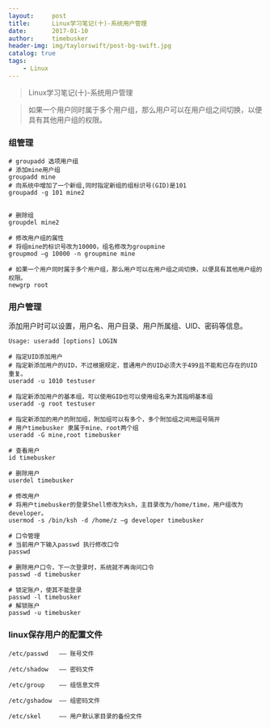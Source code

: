 ```yaml
---
layout:     post
title:      Linux学习笔记(十)-系统用户管理
date:       2017-01-10
author:     timebusker
header-img: img/taylorswift/post-bg-swift.jpg
catalog: true
tags:
    - Linux
---
```


> Linux学习笔记(十)-系统用户管理

> 如果一个用户同时属于多个用户组，那么用户可以在用户组之间切换，以便具有其他用户组的权限。

### 组管理  
```
# groupadd 选项用户组
# 添加mine用户组
groupadd mine
# 向系统中增加了一个新组,同时指定新组的组标识号(GID)是101
groupadd -g 101 mine2


# 删除组 
groupdel mine2

# 修改用户组的属性
# 将组mine的标识号改为10000，组名修改为groupmine
groupmod –g 10000 -n groupmine mine 

# 如果一个用户同时属于多个用户组，那么用户可以在用户组之间切换，以便具有其他用户组的权限。
newgrp root
```

### 用户管理    
添加用户时可以设置，用户名、用户目录、用户所属组、UID、密码等信息。
```
Usage: useradd [options] LOGIN

# 指定UID添加用户
# 指定新添加用户的UID，不过根据规定，普通用户的UID必须大于499且不能和已存在的UID重复。
useradd -u 1010 testuser  

# 指定新添加用户的基本组，可以使用GID也可以使用组名来为其指明基本组
useradd -g root testuser

# 指定新添加的用户的附加组，附加组可以有多个，多个附加组之间用逗号隔开
# 用户timebusker 隶属于mine、root两个组
useradd -G mine,root timebusker

# 查看用户
id timebusker 

# 删除用户
userdel timebusker

# 修改用户
# 将用户timebusker的登录Shell修改为ksh，主目录改为/home/time，用户组改为developer。
usermod -s /bin/ksh -d /home/z –g developer timebusker

# 口令管理
# 当前用户下输入passwd 执行修改口令
passwd 

# 删除用户口令，下一次登录时，系统就不再询问口令
passwd -d timebusker

# 锁定账户，使其不能登录
passwd -l timebusker
# 解锁账户
passwd -u timebusker
``` 

### linux保存用户的配置文件
```
/etc/passwd   —— 账号文件

/etc/shadow   —— 密码文件

/etc/group    —— 组信息文件

/etc/gshadow  —— 组密码文件

/etc/skel     —— 用户默认家目录的备份文件
``` 

